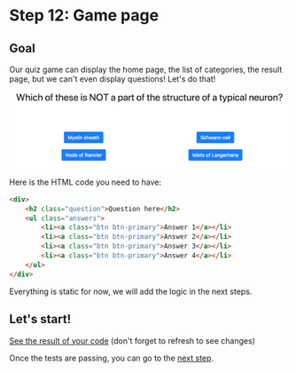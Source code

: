 # Step 12: Game page

## Goal

Our quiz game can display the home page, the list of categories, the result page, but we can't even display questions! Let's do that!

![Screenshot of the game page](../Utils/images/step12.png)

Here is the HTML code you need to have:

```html
<div>
    <h2 class="question">Question here</h2>
    <ul class="answers">
        <li><a class="btn btn-primary">Answer 1</a></li>
        <li><a class="btn btn-primary">Answer 2</a></li>
        <li><a class="btn btn-primary">Answer 3</a></li>
        <li><a class="btn btn-primary">Answer 4</a></li>
    </ul>
</div>
```

Everything is static for now, we will add the logic in the next steps. 
 

## Let's start!

[See the result of your code](./GamePage.elm) (don't forget to refresh to see changes)

Once the tests are passing, you can go to the [next step](../Step13).

